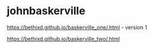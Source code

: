 # johnbaskerville


https://bethixd.github.io/baskerville_one/.html - version  1

https://bethixd.github.io/baskerville_two/.html
